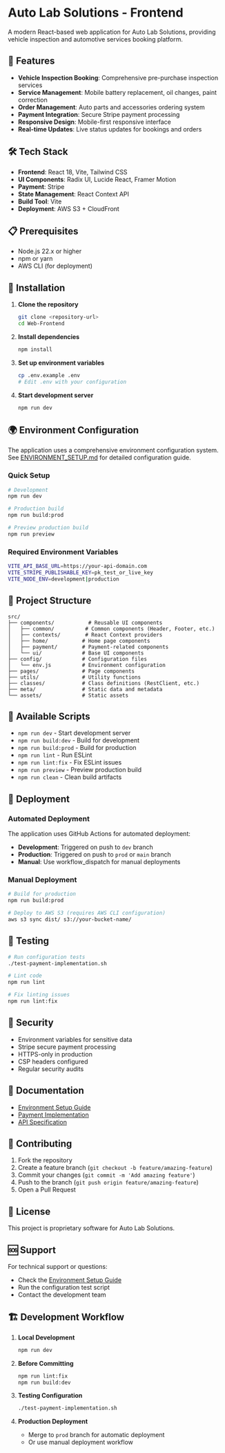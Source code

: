 # Auto Lab Solutions - Frontend

A modern React-based web application for Auto Lab Solutions, providing vehicle inspection and automotive services booking platform.

## 🚀 Features

- **Vehicle Inspection Booking**: Comprehensive pre-purchase inspection services
- **Service Management**: Mobile battery replacement, oil changes, paint correction
- **Order Management**: Auto parts and accessories ordering system  
- **Payment Integration**: Secure Stripe payment processing
- **Responsive Design**: Mobile-first responsive interface
- **Real-time Updates**: Live status updates for bookings and orders

## 🛠️ Tech Stack

- **Frontend**: React 18, Vite, Tailwind CSS
- **UI Components**: Radix UI, Lucide React, Framer Motion
- **Payment**: Stripe
- **State Management**: React Context API
- **Build Tool**: Vite
- **Deployment**: AWS S3 + CloudFront

## 📋 Prerequisites

- Node.js 22.x or higher
- npm or yarn
- AWS CLI (for deployment)

## 🔧 Installation

1. **Clone the repository**
   ```bash
   git clone <repository-url>
   cd Web-Frontend
   ```

2. **Install dependencies**
   ```bash
   npm install
   ```

3. **Set up environment variables**
   ```bash
   cp .env.example .env
   # Edit .env with your configuration
   ```

4. **Start development server**
   ```bash
   npm run dev
   ```

## 🌍 Environment Configuration

The application uses a comprehensive environment configuration system. See [ENVIRONMENT_SETUP.md](./ENVIRONMENT_SETUP.md) for detailed configuration guide.

### Quick Setup

```bash
# Development
npm run dev

# Production build
npm run build:prod

# Preview production build
npm run preview
```

### Required Environment Variables

```bash
VITE_API_BASE_URL=https://your-api-domain.com
VITE_STRIPE_PUBLISHABLE_KEY=pk_test_or_live_key
VITE_NODE_ENV=development|production
```

## 📁 Project Structure

```
src/
├── components/           # Reusable UI components
│   ├── common/          # Common components (Header, Footer, etc.)
│   ├── contexts/        # React Context providers
│   ├── home/           # Home page components
│   ├── payment/        # Payment-related components
│   └── ui/             # Base UI components
├── config/             # Configuration files
│   └── env.js          # Environment configuration
├── pages/              # Page components
├── utils/              # Utility functions
├── classes/            # Class definitions (RestClient, etc.)
├── meta/               # Static data and metadata
└── assets/             # Static assets
```

## 🔨 Available Scripts

- `npm run dev` - Start development server
- `npm run build:dev` - Build for development
- `npm run build:prod` - Build for production
- `npm run lint` - Run ESLint
- `npm run lint:fix` - Fix ESLint issues
- `npm run preview` - Preview production build
- `npm run clean` - Clean build artifacts

## 🚀 Deployment

### Automated Deployment

The application uses GitHub Actions for automated deployment:

- **Development**: Triggered on push to `dev` branch
- **Production**: Triggered on push to `prod` or `main` branch
- **Manual**: Use workflow_dispatch for manual deployments

### Manual Deployment

```bash
# Build for production
npm run build:prod

# Deploy to AWS S3 (requires AWS CLI configuration)
aws s3 sync dist/ s3://your-bucket-name/
```

## 🧪 Testing

```bash
# Run configuration tests
./test-payment-implementation.sh

# Lint code
npm run lint

# Fix linting issues
npm run lint:fix
```

## 🔐 Security

- Environment variables for sensitive data
- Stripe secure payment processing
- HTTPS-only in production
- CSP headers configured
- Regular security audits

## 📖 Documentation

- [Environment Setup Guide](./ENVIRONMENT_SETUP.md)
- [Payment Implementation](./PAYMENT_IMPLEMENTATION.md)
- [API Specification](./external/PAYMENT_API_SPECIFICATION.md)

## 🤝 Contributing

1. Fork the repository
2. Create a feature branch (`git checkout -b feature/amazing-feature`)
3. Commit your changes (`git commit -m 'Add amazing feature'`)
4. Push to the branch (`git push origin feature/amazing-feature`)
5. Open a Pull Request

## 📄 License

This project is proprietary software for Auto Lab Solutions.

## 🆘 Support

For technical support or questions:
- Check the [Environment Setup Guide](./ENVIRONMENT_SETUP.md)
- Run the configuration test script
- Contact the development team

## 🏗️ Development Workflow

1. **Local Development**
   ```bash
   npm run dev
   ```

2. **Before Committing**
   ```bash
   npm run lint:fix
   npm run build:dev
   ```

3. **Testing Configuration**
   ```bash
   ./test-payment-implementation.sh
   ```

4. **Production Deployment**
   - Merge to `prod` branch for automatic deployment
   - Or use manual deployment workflow